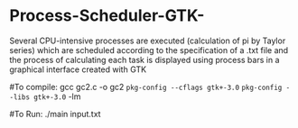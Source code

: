 # Process-Scheduler-GTK-
Several CPU-intensive processes are executed (calculation of pi by Taylor series) which are scheduled according to the specification of a .txt file and the process of calculating each task is displayed using process bars in a graphical interface created with GTK

#To compile:
gcc gc2.c -o gc2 `pkg-config --cflags gtk+-3.0` `pkg-config --libs gtk+-3.0` -lm

#To Run:
./main input.txt
